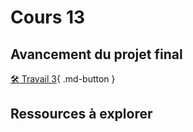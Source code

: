 # Cours 13
## Avancement du projet final
[🛠️ Travail 3](./consignes/travail3.md){ .md-button } 

## Ressources à explorer


